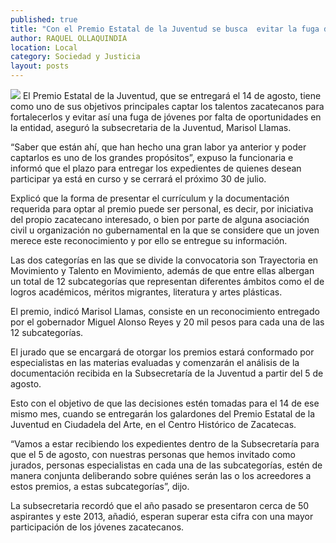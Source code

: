 ```yaml
---
published: true
title: "Con el Premio Estatal de la Juventud se busca  evitar la fuga de talentos zacatecanos: Llamas"
author: RAQUEL OLLAQUINDIA
location: Local
category: Sociedad y Justicia
layout: posts
---
```


![](http://i.imgur.com/DFadsnnm.jpg)
El Premio Estatal de la Juventud, que se entregará el 14 de agosto, tiene como uno de sus objetivos principales captar los talentos zacatecanos para fortalecerlos y evitar así una fuga de jóvenes por falta de oportunidades en la entidad, aseguró la subsecretaria de la Juventud, Marisol Llamas.

“Saber que están ahí, que han hecho una gran labor ya anterior y poder captarlos es uno de los grandes propósitos”, expuso la funcionaria e informó que el plazo para entregar los expedientes de quienes desean participar ya está en curso y se cerrará el próximo 30 de julio.

Explicó que la forma de presentar el currículum y la documentación requerida para optar al premio puede ser personal, es decir, por iniciativa del propio zacatecano interesado, o bien por parte de alguna asociación civil u organización no gubernamental en la que se considere que un joven merece este reconocimiento y por ello se entregue su información.

Las dos categorías en las que se divide la convocatoria son Trayectoria en Movimiento y Talento en Movimiento, además de que entre ellas albergan un total de 12 subcategorías que representan diferentes ámbitos como el de logros académicos, méritos migrantes, literatura y artes plásticas.

El premio, indicó Marisol Llamas, consiste en un reconocimiento entregado por el gobernador Miguel Alonso Reyes y 20 mil pesos para cada una de las 12 subcategorías.

El jurado que se encargará de otorgar los premios estará conformado por especialistas en las materias evaluadas y comenzarán el análisis de la documentación recibida en la Subsecretaría de la Juventud a partir del 5 de agosto.

Esto con el objetivo de que las decisiones estén tomadas para el 14 de ese mismo mes, cuando se entregarán los galardones del Premio Estatal de la Juventud en Ciudadela del Arte, en el Centro Histórico de Zacatecas.

“Vamos a estar recibiendo los expedientes dentro de la Subsecretaría para que el 5 de agosto, con nuestras personas que hemos invitado como jurados, personas especialistas en cada una de las subcategorías, estén de manera conjunta deliberando sobre quiénes serán las o los acreedores a estos premios, a estas subcategorías”, dijo.

La subsecretaria recordó que el año pasado se presentaron cerca de 50 aspirantes y este 2013, añadió, esperan superar esta cifra con una mayor participación de los jóvenes zacatecanos.
